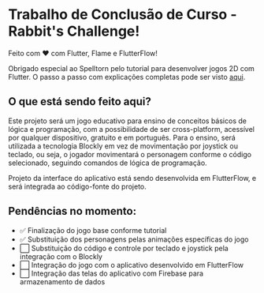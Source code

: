 # Trabalho de Conclusão de Curso - Rabbit's Challenge!

Feito com ❤️ com Flutter, Flame e FlutterFlow!

Obrigado especial ao Spelltorn pelo tutorial para desenvolver jogos 2D com Flutter. O passo a passo com explicações completas pode ser visto [aqui](https://youtube.com/playlist?list=PLRRATgFqhVCh8qD7xmaSbwG1vfaCddvCM&si=adnKajhjttysi_TZ).

## O que está sendo feito aqui?

Este projeto será um jogo educativo para ensino de conceitos básicos de lógica e programação, com a possibilidade de ser cross-platform, acessível por qualquer dispositivo, gratuito e em português. Para o ensino, será utilizada a tecnologia Blockly em vez de movimentação por joystick ou teclado, ou seja, o jogador movimentará o personagem conforme o código selecionado, seguindo comandos de lógica de programação.

Projeto da interface do aplicativo está sendo desenvolvida em FlutterFlow, e será integrada ao código-fonte do projeto.

## Pendências no momento:

<ul>
<li>✅ Finalização do jogo base conforme tutorial</li>
<li>✅ Substituição dos personagens pelas animações específicas do jogo</li>
<li>⬜ Substituição do código e controle por teclado e joystick pela integração com o Blockly</li>
<li>⬜ Integração do jogo com o aplicativo desenvolvido em FlutterFlow</li>
<li>⬜ Integração das telas do aplicativo com Firebase para armazenamento de dados</li>
</ul>
